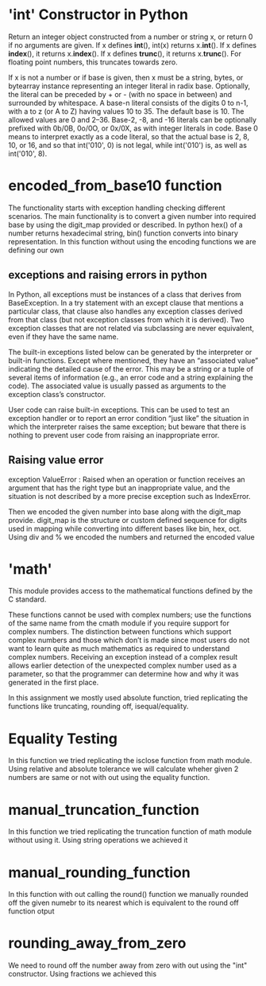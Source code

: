 # 'int' Constructor in Python
Return an integer object constructed from a number or string x, or return 0 if no arguments are given. If x defines __int__(), int(x) returns x.__int__(). If x defines __index__(), it returns x.__index__(). If x defines __trunc__(), it returns x.__trunc__(). For floating point numbers, this truncates towards zero.

If x is not a number or if base is given, then x must be a string, bytes, or bytearray instance representing an integer literal in radix base. Optionally, the literal can be preceded by + or - (with no space in between) and surrounded by whitespace. A base-n literal consists of the digits 0 to n-1, with a to z (or A to Z) having values 10 to 35. The default base is 10. The allowed values are 0 and 2–36. Base-2, -8, and -16 literals can be optionally prefixed with 0b/0B, 0o/0O, or 0x/0X, as with integer literals in code. Base 0 means to interpret exactly as a code literal, so that the actual base is 2, 8, 10, or 16, and so that int('010', 0) is not legal, while int('010') is, as well as int('010', 8).
# encoded_from_base10 function
The functionality starts with exception handling checking different scenarios. The main functionality is to convert a given number into required base by using the digit_map provided or described. In python hex() of a number returns hexadecimal string, bin() function converts into binary representation. In this function without using the encoding functions we are defining our own
## exceptions and raising errors in python
In Python, all exceptions must be instances of a class that derives from BaseException. In a try statement with an except clause that mentions a particular class, that clause also handles any exception classes derived from that class (but not exception classes from which it is derived). Two exception classes that are not related via subclassing are never equivalent, even if they have the same name.

The built-in exceptions listed below can be generated by the interpreter or built-in functions. Except where mentioned, they have an “associated value” indicating the detailed cause of the error. This may be a string or a tuple of several items of information (e.g., an error code and a string explaining the code). The associated value is usually passed as arguments to the exception class’s constructor.

User code can raise built-in exceptions. This can be used to test an exception handler or to report an error condition “just like” the situation in which the interpreter raises the same exception; but beware that there is nothing to prevent user code from raising an inappropriate error.

## Raising value error
exception ValueError : Raised when an operation or function receives an argument that has the right type but an inappropriate value, and the situation is not described by a more precise exception such as IndexError.

Then we encoded the given number into base along with the digit_map provide. digit_map is the structure or custom defined sequence for digits used in mapping while converting into different bases like bin, hex, oct. Using div and % we encoded the numbers and returned the encoded value


# 'math'
This module provides access to the mathematical functions defined by the C standard.

These functions cannot be used with complex numbers; use the functions of the same name from the cmath module if you require support for complex numbers. The distinction between functions which support complex numbers and those which don’t is made since most users do not want to learn quite as much mathematics as required to understand complex numbers. Receiving an exception instead of a complex result allows earlier detection of the unexpected complex number used as a parameter, so that the programmer can determine how and why it was generated in the first place.

In this assignment we mostly used absolute function,  tried replicating the functions like truncating, rounding off, isequal/equality. 

# Equality Testing

In this function we tried replicating the isclose function from math module. Using relative and absolute tolerance we will calculate wheher given 2 numbers are same or not with out using the equality function.

# manual_truncation_function

In this function we tried replicating the truncation function of math module without using it. Using string operations we achieved it

# manual_rounding_function

In this function with out calling the round() function we manually rounded off the given numebr to its nearest which is equivalent to the round off function otput

# rounding_away_from_zero

We need to round off the number away from zero with out using the "int" constructor. Using fractions we achieved this



